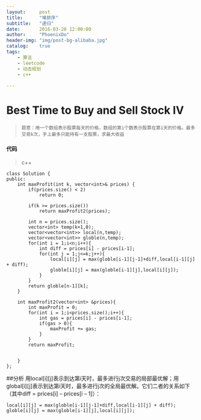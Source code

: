 ```yaml
---
layout:     post
title:      "堆排序"
subtitle:   "递归"
date:       2016-03-28 12:00:00
author:     "PhoenixDo"
header-img: "img/post-bg-alibaba.jpg"
catalog:    true
tags:
    - 算法
    - leetcode
    - 动态规划
    - c++
    
---
```


# Best Time to Buy and Sell Stock IV

>     题意：用一个数组表示股票每天的价格，数组的第i个数表示股票在第i天的价格。最多交易k次，手上最多只能持有一支股票，求最大收益
#### 代码

>c++

```
class Solution {
public:
    int maxProfit(int k, vector<int>& prices) {
        if(prices.size() < 2)
            return 0;
        
        if(k >= prices.size())
            return maxProfit2(prices);
        
        int n = prices.size();
        vector<int> temp(k+1,0);
        vector<vector<int>> local(n,temp);
        vector<vector<int>> globle(n,temp);
        for(int i = 1;i<n;i++){
            int diff = prices[i] - prices[i-1];
            for(int j = 1;j<=k;j++){
                local[i][j] = max(globle[i-1][j-1]+diff,local[i-1][j] + diff);
                globle[i][j] = max(globle[i-1][j],local[i][j]);
            }
        }
        return globle[n-1][k];
    }
    
    int maxProfit2(vector<int> &prices){
        int maxProfit = 0;
        for(int i = 1;i<prices.size();i++){
            int gas = prices[i] - prices[i-1];
            if(gas > 0){
                maxProfit += gas;
            }
        }
        return maxProfit;

        
    }
};
```
##分析
用local[i][j]表示到达第i天时，最多进行j次交易的局部最优解；用global[i][j]表示到达第i天时，最多进行j次的全局最优解。它们二者的关系如下（其中diff = prices[i] – prices[i – 1]）：<br>

	local[i][j] = max(globle[i-1][j-1]+diff,local[i-1][j] + diff);
    globle[i][j] = max(globle[i-1][j],local[i][j]);